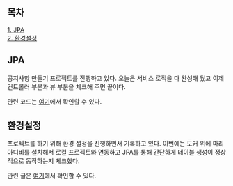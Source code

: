 ## 목차
[1. JPA](#jpa)   
[2. 환경설정](#환경설정)

## JPA
공지사항 만들기 프로젝트를 진행하고 있다. 오늘은 서비스 로직을 다 완성해 뒀고 이제 컨트롤러 부분과 뷰 부분을 체크해 주면 끝이다. 

관련 코드는 [여기](https://github.com/ohju96/JPA-study-poly/commit/c8a7e292d1c6b601118eac6e7a3462f265634c63)에서 확인할 수 있다.

## 환경설정
프로젝트를 하기 위해 환경 설정을 진행하면서 기록하고 있다. 이번에는 도커 위에 마리아디비를 설치해서 로컬 프로젝트와 연동하고 JPA를 통해 간단하게 테이블 생성이 정상적으로 동작하는지 체크했다.

관련 글은 [여기](https://velog.io/@ohju96/Apple-Silicon-Mac%EC%97%90%EC%84%9C-Docker%EB%A5%BC-%ED%86%B5%ED%95%B4-MariaDB%EB%A5%BC-%EC%84%A4%EC%B9%98%ED%95%98%EC%97%AC-Spring-Boot-%EC%97%B0%EB%8F%99)에서 확인할 수 있다.
